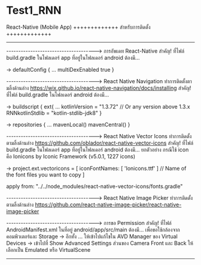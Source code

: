 # Test1_RNN
React-Native (Mobile App)
+++++++++++++
สำหรับการติดตั้ง
+++++++++++++
***********************************************************************************************
-------------------------------------> การอัพเดท React-Native
สำคัญ! ที่ไฟล์ build.gradle ในโฟลเดอร์ app ที่อยู่ในโฟลเดอร์ android ต้องมี...

-> defaultConfig { ...
      multiDexEnabled true
    }

-------------------------------------> React Native Navigation ทำการติดตั้งตามลิ้งด้านล่าง
https://wix.github.io/react-native-navigation/docs/installing
สำคัญ! ที่ไฟล์ build.gradle ในโฟลเดอร์ android ต้องมี...

-> buildscript {
      ext{ ...
        kotlinVersion = "1.3.72" // Or any version above 1.3.x
        RNNkotlinStdlib = "kotlin-stdlib-jdk8"
      }

-> repositories { ...
      mavenLocal()
      mavenCentral()
    }

-------------------------------------> React Native Vector Icons ทำการติดตั้งตามลิ้งด้านล่าง
https://github.com/oblador/react-native-vector-icons
สำคัญ! ที่ไฟล์ build.gradle ในโฟลเดอร์ app ที่อยู่ในโฟลเดอร์ android ต้องมี... 
ยกตัวอย่าง กรณีใช้ icon คือ Ionicons by Iconic Framework (v5.0.1, 1227 icons)

-> project.ext.vectoricons = [
    iconFontNames: [ 'Ionicons.ttf' ] // Name of the font files you want to copy
    ]

   apply from: "../../node_modules/react-native-vector-icons/fonts.gradle"

-------------------------------------> React Native Image Picker ทำการติดตั้งตามลิ้งด้านล่าง
https://github.com/react-native-image-picker/react-native-image-picker

-------------------------------------> การขอ Permission
สำคัญ! ที่ไฟล์ AndroidManifest.xml ในที่อยู่ android/app/src/main ต้องมี...
เพื่อขอใช้กล้องจากคอมพิวเตอร์และ Storage
->  <uses-permission android:name="android.permission.INTERNET" />
    <uses-permission android:name="android.permission.CAMERA" />
    <uses-permission android:name="android.permission.WRITE_EXTERNAL_STORAGE" />
    <uses-permission android:name="android.permission.READ_EXTERNAL_STORAGE" /> 
 อีกทั้ง ... ให้เข้าไปแก้ไขใน AVD Manager ของ Virtual Devices
 -> เข้าไปที่ Show Advanced Settings
 ส่วนของ Camera Front และ Back ให้เลือกเป็น Emulated หรือ VirtualScene
 
***********************************************************************************************





